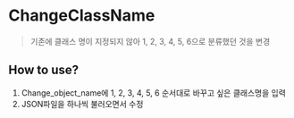 # ChangeClassName
> 기존에 클래스 명이 지정되지 않아 1, 2, 3, 4, 5, 6으로 분류했던 것을 변경

## How to use?
1. Change_object_name에 1, 2, 3, 4, 5, 6 순서대로 바꾸고 싶은 클래스명을 입력
2. JSON파일을 하나씩 불러오면서 수정
